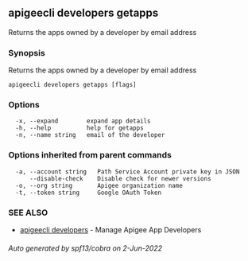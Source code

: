 ## apigeecli developers getapps

Returns the apps owned by a developer by email address

### Synopsis

Returns the apps owned by a developer by email address

```
apigeecli developers getapps [flags]
```

### Options

```
  -x, --expand        expand app details
  -h, --help          help for getapps
  -n, --name string   email of the developer
```

### Options inherited from parent commands

```
  -a, --account string   Path Service Account private key in JSON
      --disable-check    Disable check for newer versions
  -o, --org string       Apigee organization name
  -t, --token string     Google OAuth Token
```

### SEE ALSO

* [apigeecli developers](apigeecli_developers.md)	 - Manage Apigee App Developers

###### Auto generated by spf13/cobra on 2-Jun-2022
